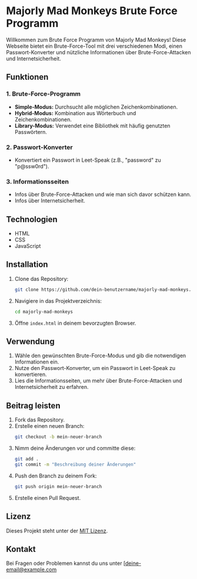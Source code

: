 # Majorly Mad Monkeys Brute Force Programm

Willkommen zum Brute Force Programm von Majorly Mad Monkeys! Diese Webseite bietet ein Brute-Force-Tool mit drei verschiedenen Modi, einen Passwort-Konverter und nützliche Informationen über Brute-Force-Attacken und Internetsicherheit.

## Funktionen

### 1. Brute-Force-Programm
- **Simple-Modus:** Durchsucht alle möglichen Zeichenkombinationen.
- **Hybrid-Modus:** Kombination aus Wörterbuch und Zeichenkombinationen.
- **Library-Modus:** Verwendet eine Bibliothek mit häufig genutzten Passwörtern.

### 2. Passwort-Konverter
- Konvertiert ein Passwort in Leet-Speak (z.B., "password" zu "p@ssw0rd").

### 3. Informationsseiten
- Infos über Brute-Force-Attacken und wie man sich davor schützen kann.
- Infos über Internetsicherheit.

## Technologien

- HTML
- CSS
- JavaScript

## Installation

1. Clone das Repository:
    ```bash
    git clone https://github.com/dein-benutzername/majorly-mad-monkeys.git
    ```

2. Navigiere in das Projektverzeichnis:
    ```bash
    cd majorly-mad-monkeys
    ```

3. Öffne `index.html` in deinem bevorzugten Browser.

## Verwendung

1. Wähle den gewünschten Brute-Force-Modus und gib die notwendigen Informationen ein.
2. Nutze den Passwort-Konverter, um ein Passwort in Leet-Speak zu konvertieren.
3. Lies die Informationsseiten, um mehr über Brute-Force-Attacken und Internetsicherheit zu erfahren.

## Beitrag leisten

1. Fork das Repository.
2. Erstelle einen neuen Branch:
    ```bash
    git checkout -b mein-neuer-branch
    ```
3. Nimm deine Änderungen vor und committe diese:
    ```bash
    git add .
    git commit -m "Beschreibung deiner Änderungen"
    ```
4. Push den Branch zu deinem Fork:
    ```bash
    git push origin mein-neuer-branch
    ```
5. Erstelle einen Pull Request.

## Lizenz

Dieses Projekt steht unter der [MIT Lizenz](LICENSE).

## Kontakt

Bei Fragen oder Problemen kannst du uns unter [deine-email@example.com

